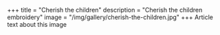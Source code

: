 +++
title = "Cherish the children"
description = "Cherish the children embroidery"
image = "/img/gallery/cherish-the-children.jpg"
+++
Article text about this image
